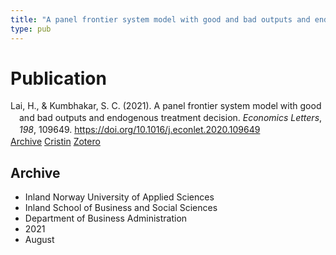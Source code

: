 ```yaml
---
title: "A panel frontier system model with good and bad outputs and endogenous treatment decision"
type: pub
---
```

<h1>Publication</h1>
<article id="csl-bib-container-V6FBTKZW" class="csl-bib-container">
  <div class="csl-bib-body" style="line-height: 1.35; padding-left: 1em; text-indent:-1em;">
  <div class="csl-entry">Lai, H., &amp; Kumbhakar, S. C. (2021). A panel frontier system model with good and bad outputs and endogenous treatment decision. <i>Economics Letters</i>, <i>198</i>, 109649. <a href="https://doi.org/10.1016/j.econlet.2020.109649">https://doi.org/10.1016/j.econlet.2020.109649</a></div>
</div>
  <div class="csl-bib-buttons">
    <a href="#taxonomy-article-V6FBTKZW" class="csl-bib-button">Archive</a>
    <a href="https://app.cristin.no/results/show.jsf?id=1923731" alt="Cristin URL" class="csl-bib-button">Cristin</a>
    <a href="http://zotero.org/groups/5022929/items/V6FBTKZW" alt="Zotero URL" class="csl-bib-button">Zotero</a>
  </div>
  <div id="csl-bib-meta-container-V6FBTKZW"></div>
</article>
<div id="csl-bib-meta-V6FBTKZW" class="csl-bib-meta">
  <article id="taxonomy-article-V6FBTKZW" class="taxonomy-article">
    <h1>Archive</h1>
    <ul>
      <li>Inland Norway University of Applied Sciences</li>
      <li>Inland School of Business and Social Sciences</li>
      <li>Department of Business Administration</li>
      <li>2021</li>
      <li>August</li>
    </ul>
  </article>
</div>
